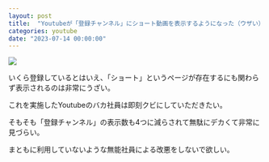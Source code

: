 ```yaml
---
layout: post
title:  "Youtubeが「登録チャンネル」にショート動画を表示するようになった（ウザい）"
categories: youtube
date: "2023-07-14 00:00:00"
---
```



<div class="trim">
  <div class="trim__item">
    <a href="{{ site.url }}/assets/images/2023-07-14-report/10-05-54.png">
      <img class="one" src="{{ site.url }}/assets/thumbnail/2023-07-14-report/10-05-54.png">
    </a>
  </div>
</div>


いくら登録しているとはいえ、「ショート」というページが存在するにも関わらず表示されるのは非常にうざい。

これを実施したYoutubeのバカ社員は即刻クビにしていただきたい。

そもそも「登録チャンネル」の表示数も4つに減らされて無駄にデカくて非常に見づらい。

まともに利用していないような無能社員による改悪をしないで欲しい。

